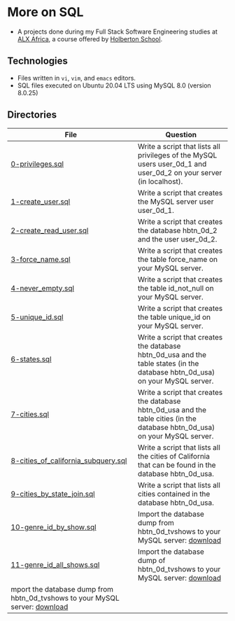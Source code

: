 # More on SQL
- A projects done during my Full Stack Software Engineering studies at [ALX Africa](https://www.alxafrica.com/software-engineering-2022/), a course offered by [Holberton School](https://www.holbertonschool.com/).

## Technologies

- Files written in ```vi```, ```vim```, and ```emacs``` editors. 
- SQL files executed on Ubuntu 20.04 LTS using MySQL 8.0 (version 8.0.25)

## Directories 

| File | Question |
| ---- | ---- |
|[0-privileges.sql](0-privileges.sql)|Write a script that lists all privileges of the MySQL users user_0d_1 and user_0d_2 on your server (in localhost).|
|[1-create_user.sql](1-create_user.sql)|Write a script that creates the MySQL server user user_0d_1.|
|[2-create_read_user.sql](2-create_read_user.sql)|Write a script that creates the database hbtn_0d_2 and the user user_0d_2.|
|[3-force_name.sql](3-force_name.sql)|Write a script that creates the table force_name on your MySQL server.|
|[4-never_empty.sql](4-never_empty.sql)|Write a script that creates the table id_not_null on your MySQL server.|
|[5-unique_id.sql](5-unique_id.sql)|Write a script that creates the table unique_id on your MySQL server.|
|[6-states.sql](6-states.sql)|Write a script that creates the database hbtn_0d_usa and the table states (in the database hbtn_0d_usa) on your MySQL server.|
|[7-cities.sql](7-cities.sql)|Write a script that creates the database hbtn_0d_usa and the table cities (in the database hbtn_0d_usa) on your MySQL server.|
|[8-cities_of_california_subquery.sql](8-cities_of_california_subquery.sql)|Write a script that lists all the cities of California that can be found in the database hbtn_0d_usa.|
|[9-cities_by_state_join.sql](9-cities_by_state_join.sql)|Write a script that lists all cities contained in the database hbtn_0d_usa.|
|[10-genre_id_by_show.sql](10-genre_id_by_show.sql)|Import the database dump from hbtn_0d_tvshows to your MySQL server: [download](https://s3.amazonaws.com/intranet-projects-files/holbertonschool-higher-level_programming+/274/hbtn_0d_tvshows.sql)|
|[11-genre_id_all_shows.sql](11-genre_id_all_shows.sql)|Import the database dump of hbtn_0d_tvshows to your MySQL server: [download](https://s3.amazonaws.com/intranet-projects-files/holbertonschool-higher-level_programming+/274/hbtn_0d_tvshows.sql)|
mport the database dump from hbtn_0d_tvshows to your MySQL server: [download](https://s3.amazonaws.com/intranet-projects-files/holbertonschool-higher-level_programming+/274/hbtn_0d_tvshows.sql)|
